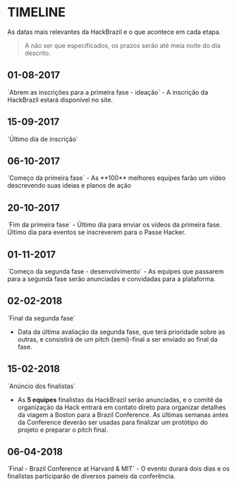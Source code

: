 # TIMELINE
As datas mais relevantes da HackBrazil e o que acontece em cada etapa.

> A não ser que especificados, os prazos serão até meia noite do dia descrito.

<!-- timeline -->

## 01-08-2017
<p/>
`Abrem as inscrições para a primeira fase - ideação`
- A inscrição da HackBrazil estará disponível no site.

<!-- /timeline -->

<!-- timeline -->

## 15-09-2017
<p/>
`Último dia de inscrição`


<!-- /timeline -->

<!-- timeline -->

## 06-10-2017
<p/>
`Começo da primeira fase`
- As **100** melhores equipes farão um vídeo descrevendo suas ideias e planos de ação

<!-- /timeline -->

<!-- timeline -->

## 20-10-2017
<p/>
`Fim da primeira fase`
- Último dia para enviar os vídeos da primeira fase. Último dia para eventos se inscreverem para o Passe Hacker.

<!-- /timeline -->

<!-- timeline -->

## 01-11-2017
<p/>
`Começo da segunda fase - desenvolvimento`
- As equipes que passarem para a segunda fase serão anunciadas e convidadas para a plataforma.

<!-- /timeline -->

<!-- timeline -->

## 02-02-2018
<p/>
`Final da segunda fase`

- Data da última avaliação da segunda fase, que terá prioridade sobre as outras, e consistirá de um pitch (semi)-final a ser enviado ao final da fase.
<!-- /timeline -->


<!-- timeline -->

## 15-02-2018
<p/>
`Anúncio dos finalistas`

- As **5 equipes** finalistas da HackBrazil serão anunciadas, e o comitê da organização da Hack entrará em contato direto para organizar detalhes da viagem a Boston para a Brazil Conference. As últimas semanas antes da Conference deverão ser usadas para finalizar um protótipo do projeto e preparar o pitch final.

<!-- /timeline -->


<!-- timeline -->

## 06-04-2018
<p/>
`Final - Brazil Conference at Harvard & MIT`
- O evento durará dois dias e os finalistas participarão de diversos paineis da conferência.

<!-- /timeline -->
